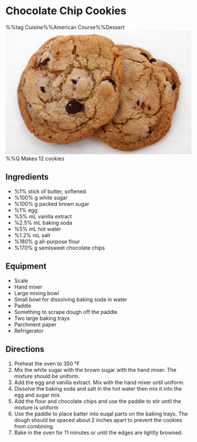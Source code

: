 # Chocolate Chip Cookies
%%tag Cuisine%%American Course%%Dessert
![test text](/static/images/cookie.jpg)
%%Q Makes 12 cookies
## Ingredients
- %1% stick of butter, softened
- %100% g white sugar
- %100% g packed brown sugar
- %1% egg
- %5% mL vanilla extract
- %2.5% mL baking soda
- %5% mL hot water
- %1.2% mL salt
- %180% g all-purpose flour
- %170% g semisweet chocolate chips
## Equipment
- Scale
- Hand mixer
- Large mixing bowl
- Small bowl for dissolving baking soda in water
- Paddle
- Something to scrape dough off the paddle
- Two large baking trays
- Parchment paper
- Refrigerator 
## Directions
1. Preheat the oven to 350 °F
2. Mix the white sugar with the brown sugar with the hand mixer. The mixture should be uniform.
3. Add the egg and vanilla extract. Mix with the hand mixer until uniform.
4. Dissolve the baking soda and salt in the hot water then mix it into the egg and sugar mix.
5. Add the flour and chocolate chips and use the paddle to stir until the mixture is uniform
6. Use the paddle to place batter into euqal parts on the baking trays. The dough should be spaced about 2 inches apart to prevent the cookies from combining.
7. Bake in the oven for 11 minutes or until the edges are lightly browned.
